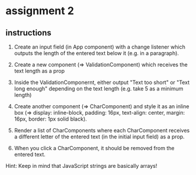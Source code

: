 # assignment 2

## instructions

1. Create an input field (in App component) with a change listener which outputs the length of the entered text below it (e.g. in a paragraph).

2. Create a new component (=> ValidationComponent) which receives the text length as a prop
3. Inside the ValidationComponernt, either output "Text too short" or "Text long enough" depending on the text length (e.g. take 5 as a minimum length)
4. Create another component (=> CharComponent) and style it as an inline box (=> display: inline-block, padding: 16px, text-align: center, margin: 16px, border: 1px solid
black).

5. Render a list of CharComponents where each CharComponent receives a different letter of the entered text (in the initial input field) as a prop.

6. When you click a CharComponent, it should be removed from the entered text.

Hint: Keep in mind that JavaScript strings are basically arrays!
